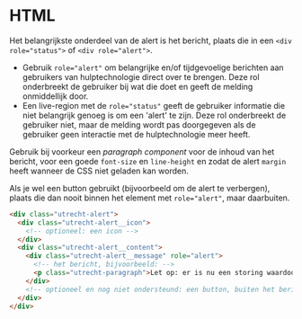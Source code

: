 <!-- @license CC0-1.0 -->

# HTML

Het belangrijkste onderdeel van de alert is het bericht, plaats die in een `<div role="status">` of `<div role="alert">`.

- Gebruik `role="alert"` om belangrijke en/of tijdgevoelige berichten aan gebruikers van hulptechnologie direct over te brengen. Deze rol onderbreekt de gebruiker bij wat die doet en geeft de melding onmiddellijk door.
- Een live-region met de `role="status"` geeft de gebruiker informatie die niet belangrijk genoeg is om een 'alert' te zijn. Deze rol onderbreekt de gebruiker niet, maar de melding wordt pas doorgegeven als de gebruiker geen interactie met de hulptechnologie meer heeft.

Gebruik bij voorkeur een _paragraph component_ voor de inhoud van het bericht, voor een goede `font-size` en `line-height` en zodat de alert `margin` heeft wanneer de CSS niet geladen kan worden.

Als je wel een button gebruikt (bijvoorbeeld om de alert te verbergen), plaats die dan nooit binnen het element met `role="alert"`, maar daarbuiten.

```html
<div class="utrecht-alert">
  <div class="utrecht-alert__icon">
    <!-- optioneel: een icon -->
  </div>
  <div class="utrecht-alert__content">
    <div class="utrecht-alert__message" role="alert">
      <!-- het bericht, bijvoorbeeld: -->
      <p class="utrecht-paragraph">Let op: er is nu een storing waardoor...</p>
    </div>
    <!-- optioneel en nog niet ondersteund: een button, buiten het bericht -->
  </div>
</div>
```
